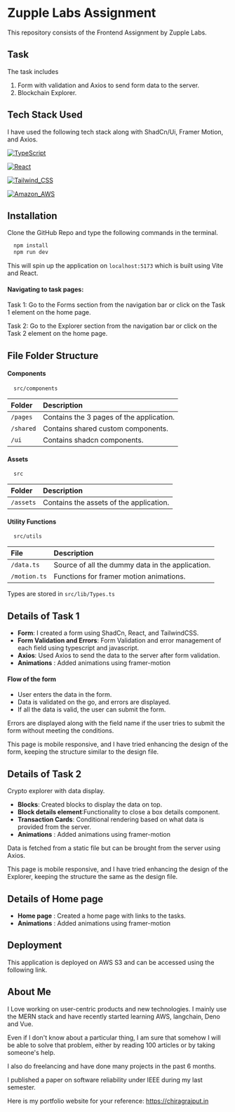 
# Zupple Labs Assignment
This repository consists of the Frontend Assignment by Zupple Labs.



## Task
The task includes
1) Form with validation and Axios to send form data to the server.
2) Blockchain Explorer.
## Tech Stack Used
I have used the following tech stack along with ShadCn/Ui, Framer Motion, and Axios.

[![TypeScript](https://img.shields.io/badge/TypeScript-007ACC?style=for-the-badge&logo=typescript&logoColor=white)](https://choosealicense.com/licenses/mit/) 

[![React](https://img.shields.io/badge/React-20232A?style=for-the-badge&logo=react&logoColor=61DAFB)](https://opensource.org/licenses/)

[![Tailwind_CSS](https://img.shields.io/badge/Tailwind_CSS-38B2AC?style=for-the-badge&logo=tailwind-css&logoColor=white)](http://www.gnu.org/licenses/agpl-3.0)

[![Amazon_AWS](https://img.shields.io/badge/Amazon_AWS-232F3E?style=for-the-badge&logo=amazon-aws&logoColor=white)](http://www.gnu.org/licenses/agpl-3.0)


## Installation

Clone the GitHub Repo and type the following commands in the terminal.

```bash
  npm install 
  npm run dev
```
This will spin up the application on ``` localhost:5173 ``` which is built using Vite and React.

#### Navigating to task pages:
Task 1: Go to the Forms section from the navigation bar or click on the Task 1 element on the home page.

Task 2: Go to the Explorer section from the navigation bar or click on the Task 2 element on the home page.
    
## File Folder Structure

#### Components

```
  src/components
```

| Folder |     Description |
| :-------- | :------------------------- |
| `/pages` |  Contains the 3 pages of the application. |
| `/shared` |  Contains shared custom components.|
| `/ui` |  Contains shadcn components.|

#### Assets

```
  src
```

| Folder |     Description |
| :-------- | :------------------------- |
| `/assets` |  Contains the assets of the application. |

#### Utility Functions

```
  src/utils
```

| File |     Description |
| :-------- | :------------------------- |
| `/data.ts` |  Source of all the dummy data in the application. |
| `/motion.ts` | Functions for framer motion animations. |

Types are stored in ``` src/lib/Types.ts ```



## Details of Task 1

- **Form**:  I created a form using ShadCn, React, and TailwindCSS.
- **Form Validation and Errors**: Form Validation and error management of each field using typescript and javascript. 
- **Axios**: Used Axios to send the data to the server after form validation.
- **Animations** : Added animations using framer-motion

#### Flow of the form
- User enters the data in the form.
- Data is validated on the go, and errors are displayed.
- If all the data is valid, the user can submit the form.

Errors are displayed along with the field name if the user tries to submit the form without meeting the conditions.

This page is mobile responsive, and I have tried enhancing the design of the form, keeping the structure similar to the design file.

## Details of Task 2
Crypto explorer with data display.

- **Blocks**:  Created blocks to display the data on top.
- **Block details element**:Functionality to close a box details component. 
- **Transaction Cards**: Conditional rendering based on what data is provided from the server.
- **Animations** : Added animations using framer-motion

Data is fetched from a static file but can be brought from the server using Axios.

This page is mobile responsive, and I have tried enhancing the design of the Explorer, keeping the structure the same as the design file.

## Details of Home page
- **Home page** :  Created a home page with links to the tasks.
- **Animations** : Added animations using framer-motion


## Deployment
This application is deployed on AWS S3 and can be accessed using the following link.




## About Me
I Love working on user-centric products and new technologies. I mainly use the MERN stack and have recently started learning AWS, langchain, Deno and Vue.

Even if I don't know about a particular thing, I am sure that somehow I will be able to solve that problem, either by reading 100 articles or by taking someone's help.

I also do freelancing and have done many projects in the past 6 months.

I published a paper on software reliability under IEEE during my last semester.

Here is my portfolio website for your reference: https://chiragrajput.in

